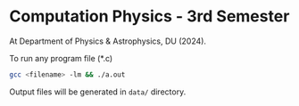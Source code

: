 # Computation Physics - 3rd Semester

At Department of Physics & Astrophysics, DU (2024).

To run any program file (*.c)

```bash
gcc <filename> -lm && ./a.out
```

Output files will be generated in `data/` directory.
